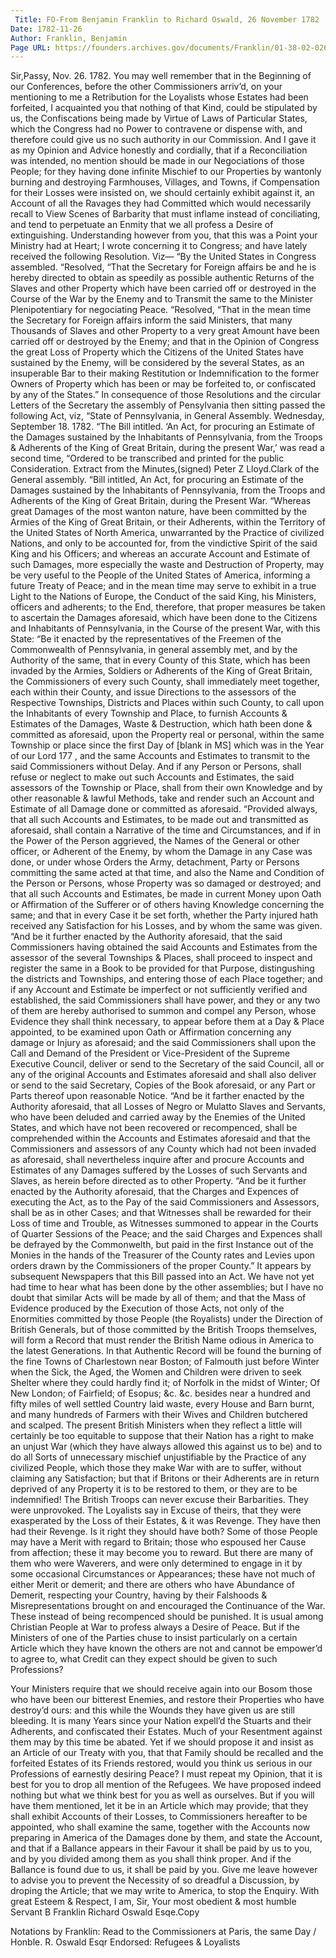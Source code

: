 ```yaml
---
 Title: FO-From Benjamin Franklin to Richard Oswald, 26 November 1782
Date: 1782-11-26
Author: Franklin, Benjamin
Page URL: https://founders.archives.gov/documents/Franklin/01-38-02-0266
---
```


Sir,Passy, Nov. 26. 1782.
You may well remember that in the Beginning of our Conferences, before the other Commissioners arriv’d, on your mentioning to me a Retribution for the Loyalists whose Estates had been forfeited, I acquainted you that nothing of that Kind, could be stipulated by us, the Confiscations being made by Virtue of Laws of Particular States, which the Congress had no Power to contravene or dispense with, and therefore could give us no such authority in our Commission. And I gave it as my Opinion and Advice honestly and cordially, that if a Reconciliation was intended, no mention should be made in our Negociations of those People; for they having done infinite Mischief to our Properties by wantonly burning and destroying Farmhouses, Villages, and Towns, if Compensation for their Losses were insisted on, we should certainly exhibit against it, an Account of all the Ravages they had Committed which would necessarily recall to View Scenes of Barbarity that must inflame instead of conciliating, and tend to perpetuate an Enmity that we all profess a Desire of extinguishing. Understanding however from you, that this was a Point your Ministry had at Heart; I wrote concerning it to Congress; and have lately received the following Resolution. Viz—
“By the United States in Congress assembled.
“Resolved,
“That the Secretary for Foreign affairs be and he is hereby directed to obtain as speedily as possible authentic Returns of the Slaves and other Property which have been carried off or destroyed in the Course of the War by the Enemy and to Transmit the same to the Minister Plenipotentiary for negociating Peace. “Resolved,
“That in the mean time the Secretary for Foreign affairs inform the said Ministers, that many Thousands of Slaves and other Property to a very great Amount have been carried off or destroyed by the Enemy; and that in the Opinion of Congress the great Loss of Property which the Citizens of the United States have sustained by the Enemy, will be considered by the several States, as an insuperable Bar to their making Restitution or Indemnification to the former Owners of Property which has been or may be forfeited to, or confiscated by any of the States.”
In consequence of those Resolutions and the circular Letters of the Secretary the assembly of Pensylvania then sitting passed the following Act, viz,
“State of Pennsylvania, in General Assembly.
Wednesday, September 18. 1782.
“The Bill intitled. ‘An Act, for procuring an Estimate of the Damages sustained by the Inhabitants of Pennsylvania, from the Troops & Adherents of the King of Great Britain, during the present War,’ was read a second time,
“Ordered to be transcribed and printed for the public Consideration.
Extract from the Minutes,(signed) Peter Z Lloyd.Clark of the General assembly.
“Bill intitled, An Act, for procuring an Estimate of the Damages sustained by the Inhabitants of Pennsylvania, from the Troops and Adherents of the King of Great Britain, during the Present War.
“Whereas great Damages of the most wanton nature, have been committed by the Armies of the King of Great Britain, or their Adherents, within the Territory of the United States of North America, unwarranted by the Practice of civilized Nations, and only to be accounted for, from the vindictive Spirit of the said King and his Officers; and whereas an accurate Account and Estimate of such Damages, more especially the waste and Destruction of Property, may be very useful to the People of the United States of America, informing a future Treaty of Peace; and in the mean time may serve to exhibit in a true Light to the Nations of Europe, the Conduct of the said King, his Ministers, officers and adherents; to the End, therefore, that proper measures be taken to ascertain the Damages aforesaid, which have been done to the Citizens and Inhabitants of Pennsylvania, in the Course of the present War, with this State:
“Be it enacted by the representatives of the Freemen of the Commonwealth of Pennsylvania, in general assembly met, and by the Authority of the same, that in every County of this State, which has been invaded by the Armies, Soldiers or Adherents of the King of Great Britain, the Commissioners of every such County, shall immediately meet together, each within their County, and issue Directions to the assessors of the Respective Townships, Districts and Places within such County, to call upon the Inhabitants of every Township and Place, to furnish Accounts & Estimates of the Damages, Waste & Destruction, which hath been done & committed as aforesaid, upon the Property real or personal, within the same Township or place since the first Day of [blank in MS] which was in the Year of our Lord 177 , and the same Accounts and Estimates to transmit to the said Commissioners without Delay. And if any Person or Persons, shall refuse or neglect to make out such Accounts and Estimates, the said assessors of the Township or Place, shall from their own Knowledge and by other reasonable & lawful Methods, take and render such an Account and Estimate of all Damage done or committed as aforesaid.
“Provided always, that all such Accounts and Estimates, to be made out and transmitted as aforesaid, shall contain a Narrative of the time and Circumstances, and if in the Power of the Person aggrieved, the Names of the General or other officer, or Adherent of the Enemy, by whom the Damage in any Case was done, or under whose Orders the Army, detachment, Party or Persons committing the same acted at that time, and also the Name and Condition of the Person or Persons, whose Property was so damaged or destroyed; and that all such Accounts and Estimates, be made in current Money upon Oath or Affirmation of the Sufferer or of others having Knowledge concerning the same; and that in every Case it be set forth, whether the Party injured hath received any Satisfaction for his Losses, and by whom the same was given.
“And be it further enacted by the Authority aforesaid, that the said Commissioners having obtained the said Accounts and Estimates from the assessor of the several Townships & Places, shall proceed to inspect and register the same in a Book to be provided for that Purpose, distingushing the districts and Townships, and entering those of each Place together; and if any Account and Estimate be imperfect or not sufficiently verified and established, the said Commissioners shall have power, and they or any two of them are hereby authorised to summon and compel any Person, whose Evidence they shall think necessary, to appear before them at a Day & Place appointed, to be examined upon Oath or Affirmation concerning any damage or Injury as aforesaid; and the said Commissioners shall upon the Call and Demand of the President or Vice-President of the Supreme Executive Council, deliver or send to the Secretary of the said Council, all or any of the original Accounts and Estimates aforesaid and shall also deliver or send to the said Secretary, Copies of the Book aforesaid, or any Part or Parts thereof upon reasonable Notice.
“And be it farther enacted by the Authority aforesaid, that all Losses of Negro or Mulatto Slaves and Servants, who have been deluded and carried away by the Enemies of the United States, and which have not been recovered or recompenced, shall be comprehended within the Accounts and Estimates aforesaid and that the Commissioners and assessors of any County which had not been invaded as aforesaid, shall nevertheless inquire after and procure Accounts and Estimates of any Damages suffered by the Losses of such Servants and Slaves, as herein before directed as to other Property.
“And be it further enacted by the Authority aforesaid, that the Charges and Expences of executing the Act, as to the Pay of the said Commissioners and Assessors, shall be as in other Cases; and that Witnesses shall be rewarded for their Loss of time and Trouble, as Witnesses summoned to appear in the Courts of Quarter Sessions of the Peace; and the said Charges and Expences shall be defrayed by the Commonwelth, but paid in the first Instance out of the Monies in the hands of the Treasurer of the County rates and Levies upon orders drawn by the Commissioners of the proper County.”
It appears by subsequent Newspapers that this Bill passed into an Act.
We have not yet had time to hear what has been done by the other assemblies; but I have no doubt that similar Acts will be made by all of them; and that the Mass of Evidence produced by the Execution of those Acts, not only of the Enormities committed by those People (the Royalists) under the Direction of British Generals, but of those committed by the British Troops themselves, will form a Record that must render the British Name odious in America to the latest Generations. In that Authentic Record will be found the burning of the fine Towns of Charlestown near Boston; of Falmouth just before Winter when the Sick, the Aged, the Women and Children were driven to seek Shelter where they could hardly find it; of Norfolk in the midst of Winter; Of New London; of Fairfield; of Esopus; &c. &c. besides near a hundred and fifty miles of well settled Country laid waste, every House and Barn burnt, and many hundreds of Farmers with their Wives and Children butchered and scalped.
The present British Ministers when they reflect a little will certainly be too equitable to suppose that their Nation has a right to make an unjust War (which they have always allowed this against us to be) and to do all Sorts of unnecessary mischief unjustifiable by the Practice of any civilized People, which those they make War with are to suffer, without claiming any Satisfaction; but that if Britons or their Adherents are in return deprived of any Property it is to be restored to them, or they are to be indemnified! The British Troops can never excuse their Barbarities. They were unprovoked. The Loyalists say in Excuse of theirs, that they were exasperated by the Loss of their Estates, & it was Revenge. They have then had their Revenge. Is it right they should have both?
Some of those People may have a Merit with regard to Britain; those who espoused her Cause from affection; these it may become you to reward. But there are many of them who were Waverers, and were only determined to engage in it by some occasional Circumstances or Appearances; these have not much of either Merit or demerit; and there are others who have Abundance of Demerit, respecting your Country, having by their Falshoods & Misrepresentations brought on and encouraged the Continuance of the War. These instead of being recompenced should be punished.
It is usual among Christian People at War to profess always a Desire of Peace. But if the Ministers of one of the Parties chuse to insist particularly on a certain Article which they have known the others are not and cannot be empower’d to agree to, what Credit can they expect should be given to such Professions?

Your Ministers require that we should receive again into our Bosom those who have been our bitterest Enemies, and restore their Properties who have destroy’d ours: and this while the Wounds they have given us are still bleeding. It is many Years since your Nation expell’d the Stuarts and their Adherents, and confiscated their Estates. Much of your Resentment against them may by this time be abated. Yet if we should propose it and insist as an Article of our Treaty with you, that that Family should be recalled and the forfeited Estates of its Friends restored, would you think us serious in our Professions of earnestly desiring Peace?
I must repeat my Opinion, that it is best for you to drop all mention of the Refugees. We have proposed indeed nothing but what we think best for you as well as ourselves. But if you will have them mentioned, let it be in an Article which may provide; that they shall exhibit Accounts of their Losses, to Commissioners hereafter to be appointed, who shall examine the same, together with the Accounts now preparing in America of the Damages done by them, and state the Account, and that if a Ballance appears in their Favour it shall be paid by us to you, and by you divided among them as you shall think proper. And if the Ballance is found due to us, it shall be paid by you.
Give me leave however to advise you to prevent the Necessity of so dreadful a Discussion, by droping the Article; that we may write to America, to stop the Enquiry.
With great Esteem & Respect, I am, Sir, Your most obedient & most humble Servant
B Franklin
Richard Oswald Esqe.Copy
 
Notations by Franklin: Read to the Commissioners at Paris, the same Day / Honble. R. Oswald Esqr
Endorsed: Refugees & Loyalists

